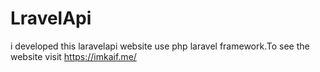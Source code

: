 # LravelApi
i developed this laravelapi website use php laravel framework.To see the website visit https://imkaif.me/ 
